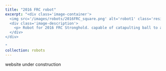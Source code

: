 ```yaml
---
title: "2016 FRC robot"
excerpt: "<div class='image-container'>
  <img src='/images/robots/2016FRC_square.png' alt='robot1' class='resizable-image'>
  <div class='image-description'>
    <p> Robot for 2016 FRC Stronghold. capable of catapulting ball to a target tower. Learned how to segment and track reflection markers using OpenCV. </p>
  </div>
</div>

"
collection: robots
---
```

website under construction